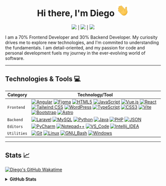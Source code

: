<!-- Title -->
<h1 align="center">Hi there, I'm Diego <img src="assets/wave.gif" width="40"></h1>

<!-- Social Links -->
<p align="center">
  <a href="https://twitter.com/diegozencode" title="Twitter - @diegozencode"><img src="https://img.shields.io/badge/-@diegozencode-000000?style=flat&logo=X&logoColor=white"/></a> | <a href="https://www.linkedin.com/in/diegozencode/" title="LinkedIn - Diego Felipe Monroy"><img src="https://img.shields.io/badge/-@diegozencode-0072b1?style=flat&logo=Linkedin&logoColor=white"/></a> | <a href="https://portfolio.diegozencode.com/" title="Personal Website - diegozencode.com"><img src="https://img.shields.io/badge/-diegozencode.com-4EAA25?style=flat&logo=Paperswithcode&logoColor=white"/></a>
</p>

I am a 70% Frontend Developer and 30% Backend Developer. My curiosity drives me to explore new technologies, and I'm commited to understanding the fundamentals. I am detail-oriented, and my passion for code and personal development fuels my journey in the ever-evolving world of software.

---

## Technologies & Tools 💻

| Category    | Technology/Tool                                                                                                                                                                                                                                                                                                                                                                                                                                                                                                                                                                                                                                                                                                                                                                                                                                                                                                                                                                                                                                                                                                                                                                                                                                                                                                                                                                                                                                                                                                                                                                                                                                                                                                                                                                                                                                                                                                                                |
| ----------- | ---------------------------------------------------------------------------------------------------------------------------------------------------------------------------------------------------------------------------------------------------------------------------------------------------------------------------------------------------------------------------------------------------------------------------------------------------------------------------------------------------------------------------------------------------------------------------------------------------------------------------------------------------------------------------------------------------------------------------------------------------------------------------------------------------------------------------------------------------------------------------------------------------------------------------------------------------------------------------------------------------------------------------------------------------------------------------------------------------------------------------------------------------------------------------------------------------------------------------------------------------------------------------------------------------------------------------------------------------------------------------------------------------------------------------------------------------------------------------------------------------------------------------------------------------------------------------------------------------------------------------------------------------------------------------------------------------------------------------------------------------------------------------------------------------------------------------------------------------------------------------------------------------------------------------------------------- |
| `Frontend`  | [![Angular](https://img.shields.io/badge/-Angular-DD0031?&style=flat-square&logoColor=DD0031&logo=angular&labelColor=282828)](https://angular.io/) [![Figma](https://img.shields.io/badge/-Figma-F24E1E?&style=flat-square&logo=figma&labelColor=282828)](https://www.figma.com/) [![HTML5](https://img.shields.io/badge/-HTML5-E34F26?&style=flat-square&logo=html5&labelColor=282828)](https://developer.mozilla.org/en-US/docs/Web/HTML) [![JavaScript](https://img.shields.io/badge/-JavaScript-F7DF1E?logo=javascript&style=flat-square&labelColor=282828)](https://developer.mozilla.org/en-US/docs/Web/javascript) [![Vue.js](https://img.shields.io/badge/-Vue-4FC08D?logo=vuedotjs&style=flat-square&labelColor=282828)](https://vuejs.org/) [![React](https://img.shields.io/badge/-React-61DAFB?logo=react&style=flat-square&labelColor=282828)](https://reactjs.org/) [![Tailwind CSS](https://img.shields.io/badge/-Tailwind_CSS-06B6D4?logo=tailwindcss&style=flat-square&labelColor=282828)](https://tailwindcss.com/) [![WordPress](https://img.shields.io/badge/-WordPress-21759B?logo=wordpress&style=flat-square&logoColor=1572B6&labelColor=282828)](https://wordpress.com/) [![TypeScript](https://img.shields.io/badge/-TypeScript-3178C6?logo=typescript&style=flat-square&logoColor=1572B6&labelColor=282828)](https://www.typescriptlang.org/) [![CSS3](https://img.shields.io/badge/-CSS3-1572B6?logo=css3&style=flat-square&logoColor=1572B6&labelColor=282828)](https://developer.mozilla.org/en-US/docs/Web/CSS) [![Vite](https://img.shields.io/badge/-Vite-646CFF?logo=vite&style=flat-square&labelColor=282828)](https://vitejs.dev/) [![Bootstrap](https://img.shields.io/badge/-Bootstrap-7952B3?logo=bootstrap&style=flat-square&labelColor=282828)](https://getbootstrap.com/) [![Astro](https://img.shields.io/badge/-Astro-BC52EE?logo=astro&style=flat-square&labelColor=282828)](https://astro.build/) |
| `Backend`   | [![Laravel](https://img.shields.io/badge/-Laravel-FF2D20?logo=laravel&style=flat-square&labelColor=282828)](https://laravel.com/) [![MySQL](https://img.shields.io/badge/-MySQL-4479A1?logo=mysql&style=flat-square&labelColor=282828)](https://www.mysql.com/) [![Python](https://img.shields.io/badge/-Python-3776AB?logo=Python&style=flat-square&labelColor=282828)](https://www.python.org/) [![Java](https://img.shields.io/badge/-Java-004466?logo=coffeescript&style=flat-square&logoColor=004466&labelColor=282828)](https://www.java.com/) [![PHP](https://img.shields.io/badge/-PHP-777BB4?logo=php&style=flat-square&labelColor=282828)](https://www.php.net/) [![JSON](https://img.shields.io/badge/-JSON-000000?logo=json&style=flat-square&logoColor=000000&labelColor=282828)](https://www.json.org/json-en.html)                                                                                                                                                                                                                                                                                                                                                                                                                                                                                                                                                                                                                                                                                                                                                                                                                                                                                                                                                                                                                                                                                                              |
| `Editors`   | [![PyCharm](https://img.shields.io/badge/-PyCharm-e4ec34?logo=pycharm&style=flat-square&logoColor=e4ec34&labelColor=282828)](https://www.jetbrains.com/pycharm/) [![Notepad++](https://img.shields.io/badge/-Notepad++-90E59A?logo=notepadplusplus&style=flat-square&logoColor=90E59A&labelColor=282828)](https://notepad-plus-plus.org/) [![VS_Code](https://img.shields.io/badge/-VS_Code-007ACC?logo=visual-studio-code&style=flat-square&logoColor=007ACC&labelColor=282828)](https://code.visualstudio.com/) [![Intellij_IDEA](https://img.shields.io/badge/-Intellij_IDEA-4978f4?logo=intellijidea&style=flat-square&logoColor=4978f4&labelColor=282828)](https://www.jetbrains.com/idea/)                                                                                                                                                                                                                                                                                                                                                                                                                                                                                                                                                                                                                                                                                                                                                                                                                                                                                                                                                                                                                                                                                                                                                                                                                                               |
| `Utilities` | [![Git](https://img.shields.io/badge/-Git-F05032?logo=git&style=flat-square&labelColor=282828)](https://git-scm.com/) [![Linux](https://img.shields.io/badge/-Linux-FCC624?logo=linux&style=flat-square&labelColor=282828)](https://www.linux.org/pages/download/) [![GNU_Bash](https://img.shields.io/badge/-GNU_Bash-4EAA25?logo=GNU-Bash&style=flat-square&labelColor=282828)](https://www.gnu.org/software/bash/) [![Windows](https://img.shields.io/badge/-Windows-0078D4?logo=windows&style=flat-square&logoColor=0078D4&labelColor=282828)](https://www.microsoft.com/es-co/windows)                                                                                                                                                                                                                                                                                                                                                                                                                                                                                                                                                                                                                                                                                                                                                                                                                                                                                                                                                                                                                                                                                                                                                                                                                                                                                                                                                    |

---

## Stats 📈

[![Diego's GitHub Wakatime](https://github-readme-stats.vercel.app/api/wakatime?username=diegozencode&layout=compact&title_color=20d6fe&text_color=c9cacc&icon_color=20d6fe&langs_count=6&bg_color=1d1f21&hide_border=true&custom_title=Diego's%20Wakatime%20Stats)](https://github.com/anuraghazra/github-readme-stats)

<details>
  <summary><b>GitHub Stats</b></summary>
  <p>
    <a href="https://github.com/anuraghazra/github-readme-stats">
  <img align="center" src="https://github-readme-stats.vercel.app/api/top-langs/?username=diegozencode&layout=compact&langs_count=6&title_color=20d6fe&text_color=c9cacc&card_width=250&icon_color=2bbc8a&bg_color=1d1f21&hide_border=true" alt="Diego's GitHub Language Stats" />
</a>
  </p>
</details>

<!-- Resources -->
<!-- Icons: https://simpleicons.org/ -->
<!-- GitHub Stats: https://github.com/anuraghazra/github-readme-stats -->
<!-- Emojis: https://emojipedia.org/emoji/ -->
<!-- HTML Emojis: https://www.fileformat.info/index.htm -->
<!-- Shields: https://shields.io/ -->
<!-- Awesome GitHub Profile README: https://github.com/abhisheknaiidu/awesome-github-profile-readme -->
<!-- bg_color=1d1f21 -->

